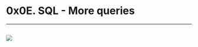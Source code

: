 # 0x0E. SQL - More queries
---
![](https://s3.amazonaws.com/intranet-projects-files/holbertonschool-higher-level_programming+/274/66988091.jpg)
---
